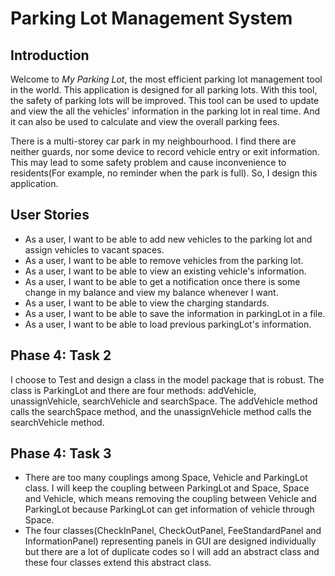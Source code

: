 # Parking Lot Management System

## Introduction
Welcome to *My Parking Lot*, the most efficient parking lot management tool in the world. This application is designed 
for all parking lots. With this tool, the safety of parking lots will be improved. This tool can be used to update and 
view the all the vehicles' information in the parking lot in real time. And it can also be used to calculate and view 
the overall parking fees.

There is a multi-storey car park in my neighbourhood. I find there are neither guards, nor some device to record vehicle
entry or exit information. This may lead to some safety problem and cause inconvenience to residents(For example, no
reminder when the park is full). So, I design this application.
 
## User Stories
- As a user, I want to be able to add new vehicles to the parking lot and assign vehicles to vacant spaces.
- As a user, I want to be able to remove vehicles from the parking lot.
- As a user, I want to be able to view an existing vehicle's information.
- As a user, I want to be able to get a notification once there is some change in my balance and view my balance
whenever I want.
- As a user, I want to be able to view the charging standards.
- As a user, I want to be able to save the information in parkingLot in a file.
- As a user, I want to be able to load previous parkingLot's information.

## Phase 4: Task 2
I choose to Test and design a class in the model package that is robust. The class is ParkingLot and there are four
methods: addVehicle, unassignVehicle, searchVehicle and searchSpace. The addVehicle method calls the searchSpace method,
and the unassignVehicle method calls the searchVehicle method.

## Phase 4: Task 3
- There are too many couplings among Space, Vehicle and ParkingLot class. I will keep the coupling between ParkingLot 
and Space, Space and Vehicle, which means removing the coupling between Vehicle and ParkingLot because ParkingLot can 
get information of vehicle through Space.
- The four classes(CheckInPanel, CheckOutPanel, FeeStandardPanel and InformationPanel) representing panels in GUI are 
designed individually but there are a lot of duplicate codes so I will add an abstract class and these four classes
extend this abstract class.
